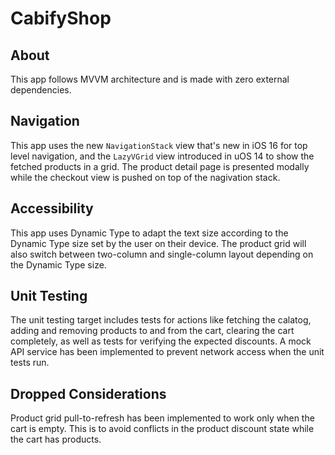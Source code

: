 #	CabifyShop

##	About

This app follows MVVM architecture and is made with zero external dependencies.

##	Navigation

This app uses the new `NavigationStack` view that's new in iOS 16 for top level navigation, and the `LazyVGrid` view
introduced in uOS 14 to show the fetched products in a grid. The product detail page is presented modally while the
checkout view is pushed on top of the nagivation stack.

##	Accessibility

This app uses Dynamic Type to adapt the text size according to the Dynamic Type size set by the user on their device.
The product grid will also switch between two-column and single-column layout depending on the Dynamic Type size.

## Unit Testing

The unit testing target includes tests for actions like fetching the calatog, adding and removing products to and from
the cart, clearing the cart completely, as well as tests for verifying the expected discounts. A mock API service has
been implemented to prevent network access when the unit tests run.

## Dropped Considerations

Product grid pull-to-refresh has been implemented to work only when the cart is empty. This is to avoid conflicts in the
product discount state while the cart has products.
